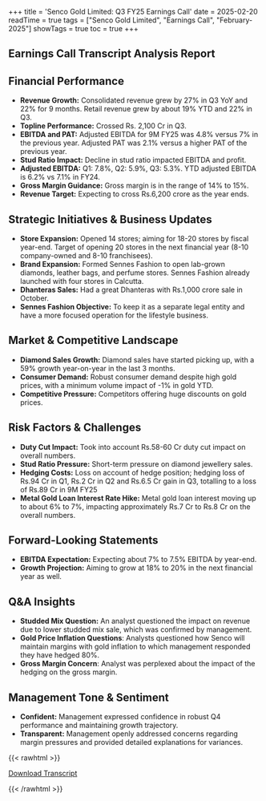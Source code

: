 +++
title = 'Senco Gold Limited: Q3 FY25 Earnings Call'
date = 2025-02-20
readTime = true
tags = ["Senco Gold Limited", "Earnings Call", "February-2025"]
showTags = true
toc = true
+++



## Earnings Call Transcript Analysis Report
## Financial Performance
- **Revenue Growth:** Consolidated revenue grew by 27% in Q3 YoY and 22% for 9 months. Retail revenue grew by about 19% YTD and 22% in Q3.
- **Topline Performance:** Crossed Rs. 2,100 Cr in Q3.
- **EBITDA and PAT:** Adjusted EBITDA for 9M FY25 was 4.8% versus 7% in the previous year. Adjusted PAT was 2.1% versus a higher PAT of the previous year.
- **Stud Ratio Impact:** Decline in stud ratio impacted EBITDA and profit.
- **Adjusted EBITDA:** Q1: 7.8%, Q2: 5.9%, Q3: 5.3%. YTD adjusted EBITDA is 6.2% vs 7.1% in FY24.
- **Gross Margin Guidance:** Gross margin is in the range of 14% to 15%.
- **Revenue Target:** Expecting to cross Rs.6,200 crore as the year ends.

## Strategic Initiatives & Business Updates
- **Store Expansion:** Opened 14 stores; aiming for 18-20 stores by fiscal year-end. Target of opening 20 stores in the next financial year (8-10 company-owned and 8-10 franchisees).
- **Brand Expansion:** Formed Sennes Fashion to open lab-grown diamonds, leather bags, and perfume stores. Sennes Fashion already launched with four stores in Calcutta.
- **Dhanteras Sales:** Had a great Dhanteras with Rs.1,000 crore sale in October.
- **Sennes Fashion Objective:** To keep it as a separate legal entity and have a more focused operation for the lifestyle business.

## Market & Competitive Landscape
- **Diamond Sales Growth:** Diamond sales have started picking up, with a 59% growth year-on-year in the last 3 months.
- **Consumer Demand:** Robust consumer demand despite high gold prices, with a minimum volume impact of -1% in gold YTD.
- **Competitive Pressure:** Competitors offering huge discounts on gold prices.

## Risk Factors & Challenges
- **Duty Cut Impact:** Took into account Rs.58-60 Cr duty cut impact on overall numbers.
- **Stud Ratio Pressure:** Short-term pressure on diamond jewellery sales.
- **Hedging Costs:** Loss on account of hedge position; hedging loss of Rs.94 Cr in Q1, Rs.2 Cr in Q2 and Rs.6.5 Cr gain in Q3, totalling to a loss of Rs.89 Cr in 9M FY25
- **Metal Gold Loan Interest Rate Hike:** Metal gold loan interest moving up to about 6% to 7%, impacting approximately Rs.7 Cr to Rs.8 Cr on the overall numbers.

## Forward-Looking Statements
- **EBITDA Expectation:** Expecting about 7% to 7.5% EBITDA by year-end.
- **Growth Projection:** Aiming to grow at 18% to 20% in the next financial year as well.

## Q&A Insights
- **Studded Mix Question:** An analyst questioned the impact on revenue due to lower studded mix sale, which was confirmed by management.
- **Gold Price Inflation Questions**: Analysts questioned how Senco will maintain margins with gold inflation to which management responded they have hedged 80%.
- **Gross Margin Concern**: Analyst was perplexed about the impact of the hedging on the gross margin.

## Management Tone & Sentiment
- **Confident:** Management expressed confidence in robust Q4 performance and maintaining growth trajectory.
- **Transparent:** Management openly addressed concerns regarding margin pressures and provided detailed explanations for variances.



{{< rawhtml >}}

<div class="button-container">    
    <a href="https://www.bseindia.com/xml-data/corpfiling/AttachHis/de4b18b3-845b-40cd-8d0d-9ad4ff8d9a4e.pdf" target="_blank" class="report-button">
      <i class="fas fa-file-pdf"></i> Download Transcript
    </a>
</div>
    
{{< /rawhtml >}}

